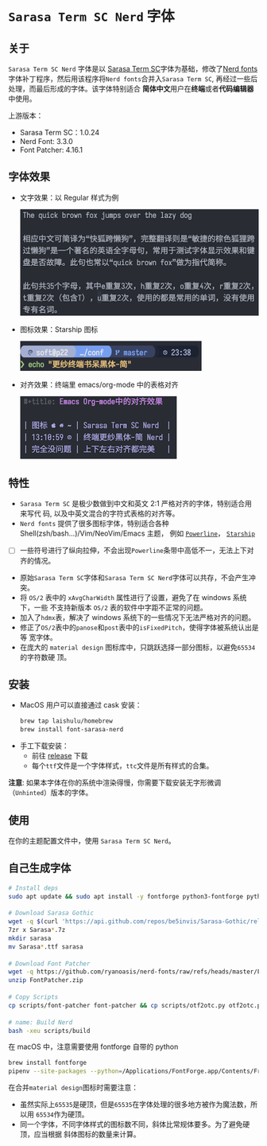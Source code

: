# `Sarasa Term SC Nerd` 字体

## 关于

`Sarasa Term SC Nerd` 字体是以 [Sarasa Term
SC](https://github.com/be5invis/Sarasa-Gothic)字体为基础，修改了[Nerd
fonts](https://github.com/ryanoasis/nerd-fonts)字体补丁程序，然后用该程序将`Nerd
fonts`合并入`Sarasa Term SC`, 再经过一些后处理，而最后形成的字体。该字体特别适合
**简体中文**用户在**终端**或者**代码编辑器**中使用。

上游版本：

- Sarasa Term SC：1.0.24
- Nerd Font: 3.3.0
- Font Patcher: 4.16.1

## 字体效果

- 文字效果：以 Regular 样式为例

  ![文字效果](screenshots/character.png)
- 图标效果：Starship 图标

  ![图标效果](screenshots/nerd.png)
- 对齐效果：终端里 emacs/org-mode 中的表格对齐

  ![对齐效果](screenshots/align.png)

## 特性

- `Sarasa Term SC` 是极少数做到中文和英文 2:1 严格对齐的字体，特别适合用来写代
  码, 以及中英文混合的字符式表格的对齐等。
- `Nerd fonts` 提供了很多图标字体，特别适合各种
  Shell(zsh/bash...)/Vim/NeoVim/Emacs 主题， 例如
  [`Powerline`](https://github.com/powerline/powerline)，
  [`Starship`](https://github.com/starship/starship)
- [ ] 一些符号进行了纵向拉伸，不会出现`Powerline`条带中高低不一，无法上下对齐的情况。
- 原始`Sarasa Term SC`字体和`Sarasa Term SC Nerd`字体可以共存，不会产生冲突。
- 将 `OS/2` 表中的 `xAvgCharWidth` 属性进行了设置，避免了在 windows 系统下，一些
  不支持新版本 `OS/2` 表的软件中字距不正常的问题。
- 加入了`hdmx`表，解决了 windows 系统下的一些情况下无法严格对齐的问题。
- 修正了`OS/2`表中的`panose`和`post`表中的`isFixedPitch`，使得字体被系统认出是等
  宽字体。
- 在庞大的 `material design` 图标库中，只跳跃选择一部分图标，以避免`65534`的字符数硬
  顶。

## 安装

- MacOS 用户可以直接通过 cask 安装：
  ```sh
  brew tap laishulu/homebrew
  brew install font-sarasa-nerd
  ```
- 手工下载安装：
  - 前往 [release](https://github.com/laishulu/Sarasa-Term-SC-Nerd/releases) 下载
  - 每个`ttf`文件是一个字体样式，`ttc`文件是所有样式的合集。
  
**注意**:
如果本字体在你的系统中渲染得慢，你需要下载安装无字形微调（`Unhinted`）版本的字体。

## 使用

在你的主题配置文件中，使用 `Sarasa Term SC Nerd`。

## 自己生成字体

```sh
# Install deps
sudo apt update && sudo apt install -y fontforge python3-fontforge python3-fonttools p7zip jq

# Download Sarasa Gothic
wget -q $(curl 'https://api.github.com/repos/be5invis/Sarasa-Gothic/releases' | jq -r '.[0].assets | map(.browser_download_url) | map(select(test("SarasaTermSC-TTF-[0-9.]+\\.7z"))) | .[0]')
7zr x Sarasa*.7z
mkdir sarasa
mv Sarasa*.ttf sarasa

# Download Font Patcher
wget -q https://github.com/ryanoasis/nerd-fonts/raw/refs/heads/master/FontPatcher.zip
unzip FontPatcher.zip

# Copy Scripts
cp scripts/font-patcher font-patcher && cp scripts/otf2otc.py otf2otc.py

# name: Build Nerd
bash -xeu scripts/build
```

在 macOS 中，注意需要使用 fontforge 自带的 python

```sh
brew install fontforge
pipenv --site-packages --python=/Applications/FontForge.app/Contents/Frameworks/Python.framework/Versions/Current/bin/python3

```

在合并`material design`图标时需要注意：
- 虽然实际上`65535`是硬顶，但是`65535`在字体处理的很多地方被作为魔法数，所以用
  `65534`作为硬顶。
- 同一个字体，不同字体样式的图标数不同，斜体比常规体要多。为了避免硬顶，应当根据
  斜体图标的数量来计算。
